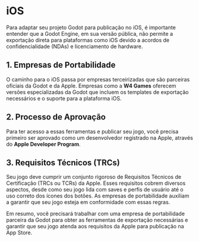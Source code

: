 # iOS

Para adaptar seu projeto Godot para publicação no iOS, é importante entender que a Godot Engine, em sua versão pública, não permite a exportação direta para plataformas como iOS devido a acordos de confidencialidade (NDAs) e licenciamento de hardware.

## 1. Empresas de Portabilidade

O caminho para o iOS passa por empresas terceirizadas que são parceiras oficiais da Godot e da Apple. Empresas como a **W4 Games** oferecem versões especializadas da Godot que incluem os templates de exportação necessários e o suporte para a plataforma iOS.

## 2. Processo de Aprovação

Para ter acesso a essas ferramentas e publicar seu jogo, você precisa primeiro ser aprovado como um desenvolvedor registrado na Apple, através do **Apple Developer Program**.

## 3. Requisitos Técnicos (TRCs)

Seu jogo deve cumprir um conjunto rigoroso de Requisitos Técnicos de Certificação (TRCs ou TCRs) da Apple. Esses requisitos cobrem diversos aspectos, desde como seu jogo lida com saves e perfis de usuário até o uso correto dos ícones dos botões. As empresas de portabilidade auxiliam a garantir que seu jogo esteja em conformidade com essas regras.

Em resumo, você precisará trabalhar com uma empresa de portabilidade parceira da Godot para obter as ferramentas de exportação necessárias e garantir que seu jogo atenda aos requisitos da Apple para publicação na App Store.
